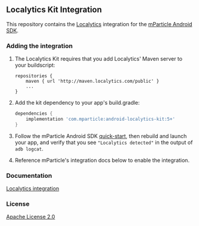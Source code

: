 ## Localytics Kit Integration

This repository contains the [Localytics](https://www.localytics.com) integration for the [mParticle Android SDK](https://github.com/mParticle/mparticle-android-sdk).

### Adding the integration

1. The Localytics Kit requires that you add Localytics' Maven server to your buildscript:

    ```
    repositories {
        maven { url 'http://maven.localytics.com/public' }
        ...
    }
    ```

2. Add the kit dependency to your app's build.gradle:

    ```groovy
    dependencies {
        implementation 'com.mparticle:android-localytics-kit:5+'
    }
    ```
2. Follow the mParticle Android SDK [quick-start](https://github.com/mParticle/mparticle-android-sdk), then rebuild and launch your app, and verify that you see `"Localytics detected"` in the output of `adb logcat`.
3. Reference mParticle's integration docs below to enable the integration.

### Documentation

[Localytics integration](http://docs.mparticle.com/?java#localytics)

### License

[Apache License 2.0](http://www.apache.org/licenses/LICENSE-2.0)
